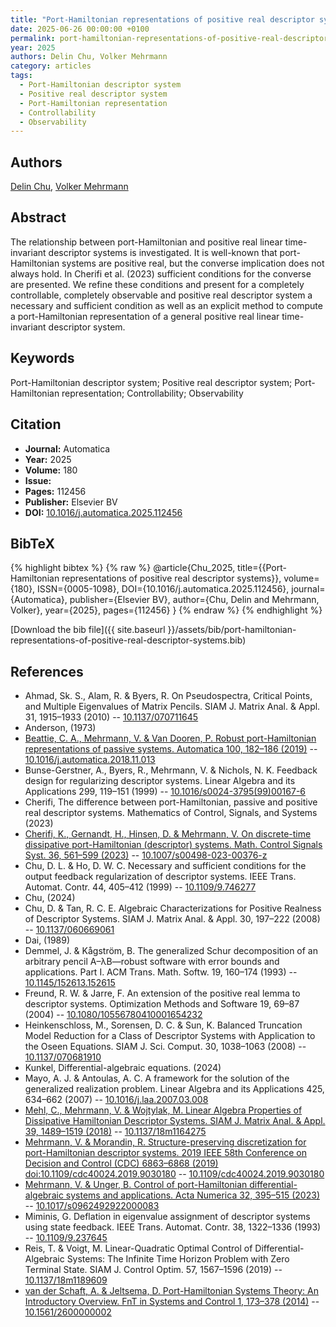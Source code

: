 ```yaml
---
title: "Port-Hamiltonian representations of positive real descriptor systems"
date: 2025-06-26 00:00:00 +0100
permalink: port-hamiltonian-representations-of-positive-real-descriptor-systems
year: 2025
authors: Delin Chu, Volker Mehrmann
category: articles
tags:
  - Port-Hamiltonian descriptor system
  - Positive real descriptor system
  - Port-Hamiltonian representation
  - Controllability
  - Observability
---
```

 
## Authors
[Delin Chu](authors/delin-chu), [Volker Mehrmann](authors/volker-mehrmann)
 
## Abstract
The relationship between port-Hamiltonian and positive real linear time-invariant descriptor systems is investigated. It is well-known that port-Hamiltonian systems are positive real, but the converse implication does not always hold. In Cherifi et al. (2023) sufficient conditions for the converse are presented. We refine these conditions and present for a completely controllable, completely observable and positive real descriptor system a necessary and sufficient condition as well as an explicit method to compute a port-Hamiltonian representation of a general positive real linear time-invariant descriptor system.
 
## Keywords
Port-Hamiltonian descriptor system; Positive real descriptor system; Port-Hamiltonian representation; Controllability; Observability
 
## Citation
- **Journal:** Automatica
- **Year:** 2025
- **Volume:** 180
- **Issue:** 
- **Pages:** 112456
- **Publisher:** Elsevier BV
- **DOI:** [10.1016/j.automatica.2025.112456](https://doi.org/10.1016/j.automatica.2025.112456)
 
## BibTeX
{% highlight bibtex %}
{% raw %}
@article{Chu_2025,
  title={{Port-Hamiltonian representations of positive real descriptor systems}},
  volume={180},
  ISSN={0005-1098},
  DOI={10.1016/j.automatica.2025.112456},
  journal={Automatica},
  publisher={Elsevier BV},
  author={Chu, Delin and Mehrmann, Volker},
  year={2025},
  pages={112456}
}
{% endraw %}
{% endhighlight %}
 
[Download the bib file]({{ site.baseurl }}/assets/bib/port-hamiltonian-representations-of-positive-real-descriptor-systems.bib)
 
## References
- Ahmad, Sk. S., Alam, R. & Byers, R. On Pseudospectra, Critical Points, and Multiple Eigenvalues of Matrix Pencils. SIAM J. Matrix Anal. &amp; Appl. 31, 1915–1933 (2010) -- [10.1137/070711645](https://doi.org/10.1137/070711645)
- Anderson, (1973)
- [Beattie, C. A., Mehrmann, V. & Van Dooren, P. Robust port-Hamiltonian representations of passive systems. Automatica 100, 182–186 (2019)](robust-port-hamiltonian-representations-of-passive-systems) -- [10.1016/j.automatica.2018.11.013](https://doi.org/10.1016/j.automatica.2018.11.013)
- Bunse-Gerstner, A., Byers, R., Mehrmann, V. & Nichols, N. K. Feedback design for regularizing descriptor systems. Linear Algebra and its Applications 299, 119–151 (1999) -- [10.1016/s0024-3795(99)00167-6](https://doi.org/10.1016/s0024-3795(99)00167-6)
- Cherifi, The difference between port-Hamiltonian, passive and positive real descriptor systems. Mathematics of Control, Signals, and Systems (2023)
- [Cherifi, K., Gernandt, H., Hinsen, D. & Mehrmann, V. On discrete-time dissipative port-Hamiltonian (descriptor) systems. Math. Control Signals Syst. 36, 561–599 (2023)](on-discrete-time-dissipative-port-hamiltonian-descriptor-systems) -- [10.1007/s00498-023-00376-z](https://doi.org/10.1007/s00498-023-00376-z)
- Chu, D. L. & Ho, D. W. C. Necessary and sufficient conditions for the output feedback regularization of descriptor systems. IEEE Trans. Automat. Contr. 44, 405–412 (1999) -- [10.1109/9.746277](https://doi.org/10.1109/9.746277)
- Chu, (2024)
- Chu, D. & Tan, R. C. E. Algebraic Characterizations for Positive Realness of Descriptor Systems. SIAM J. Matrix Anal. &amp; Appl. 30, 197–222 (2008) -- [10.1137/060669061](https://doi.org/10.1137/060669061)
- Dai, (1989)
- Demmel, J. & Kågström, B. The generalized Schur decomposition of an arbitrary pencil A–λB—robust software with error bounds and applications. Part I. ACM Trans. Math. Softw. 19, 160–174 (1993) -- [10.1145/152613.152615](https://doi.org/10.1145/152613.152615)
- Freund, R. W. & Jarre, F. An extension of the positive real lemma to descriptor systems. Optimization Methods and Software 19, 69–87 (2004) -- [10.1080/10556780410001654232](https://doi.org/10.1080/10556780410001654232)
- Heinkenschloss, M., Sorensen, D. C. & Sun, K. Balanced Truncation Model Reduction for a Class of Descriptor Systems with Application to the Oseen Equations. SIAM J. Sci. Comput. 30, 1038–1063 (2008) -- [10.1137/070681910](https://doi.org/10.1137/070681910)
- Kunkel, Differential-algebraic equations. (2024)
- Mayo, A. J. & Antoulas, A. C. A framework for the solution of the generalized realization problem. Linear Algebra and its Applications 425, 634–662 (2007) -- [10.1016/j.laa.2007.03.008](https://doi.org/10.1016/j.laa.2007.03.008)
- [Mehl, C., Mehrmann, V. & Wojtylak, M. Linear Algebra Properties of Dissipative Hamiltonian Descriptor Systems. SIAM J. Matrix Anal. &amp; Appl. 39, 1489–1519 (2018)](linear-algebra-properties-of-dissipative-hamiltonian-descriptor-systems) -- [10.1137/18m1164275](https://doi.org/10.1137/18m1164275)
- [Mehrmann, V. & Morandin, R. Structure-preserving discretization for port-Hamiltonian descriptor systems. 2019 IEEE 58th Conference on Decision and Control (CDC) 6863–6868 (2019) doi:10.1109/cdc40024.2019.9030180](structure-preserving-discretization-for-port-hamiltonian-descriptor-systems) -- [10.1109/cdc40024.2019.9030180](https://doi.org/10.1109/cdc40024.2019.9030180)
- [Mehrmann, V. & Unger, B. Control of port-Hamiltonian differential-algebraic systems and applications. Acta Numerica 32, 395–515 (2023)](control-of-port-hamiltonian-differential-algebraic-systems-and-applications) -- [10.1017/s0962492922000083](https://doi.org/10.1017/s0962492922000083)
- Miminis, G. Deflation in eigenvalue assignment of descriptor systems using state feedback. IEEE Trans. Automat. Contr. 38, 1322–1336 (1993) -- [10.1109/9.237645](https://doi.org/10.1109/9.237645)
- Reis, T. & Voigt, M. Linear-Quadratic Optimal Control of Differential-Algebraic Systems: The Infinite Time Horizon Problem with Zero Terminal State. SIAM J. Control Optim. 57, 1567–1596 (2019) -- [10.1137/18m1189609](https://doi.org/10.1137/18m1189609)
- [van der Schaft, A. & Jeltsema, D. Port-Hamiltonian Systems Theory: An Introductory Overview. FnT in Systems and Control 1, 173–378 (2014)](port-hamiltonian-systems-theory-an-introductory-overview) -- [10.1561/2600000002](https://doi.org/10.1561/2600000002)

